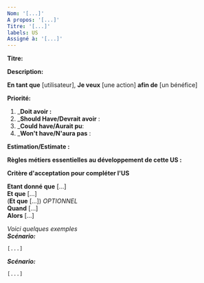 ```yaml
---
Nom: '[...]'
A propos: '[...]'
Titre: '[...]'
labels: US
Assigné à: '[...]'
---
```


**Titre:**


**Description:**

**En tant que** [utilisateur], **Je veux** [une action] **afin de** [un bénéfice]


**Priorité:** 

  1. _**Doit avoir :** 
  2. _**Should Have/Devrait avoir** : 
  3. _**Could have/Aurait pu**: 
  4. _**Won't have/N'aura pas** :
  
  
**Estimation/Estimate :** 

**Règles métiers essentielles au développement de cette US :**

  
**Critère d'acceptation pour compléter l'US**

**Etant donné que** [...]<br>
**Et que** [...]<br>
(**Et que** [...]) *OPTIONNEL*<br>
**Quand** [...]<br>
**Alors** [...]<br>
  
_Voici quelques exemples_<br>
_**Scénario:**_
```
[...]
```

_**Scénario:**_<br>
``` 
[...]
```

